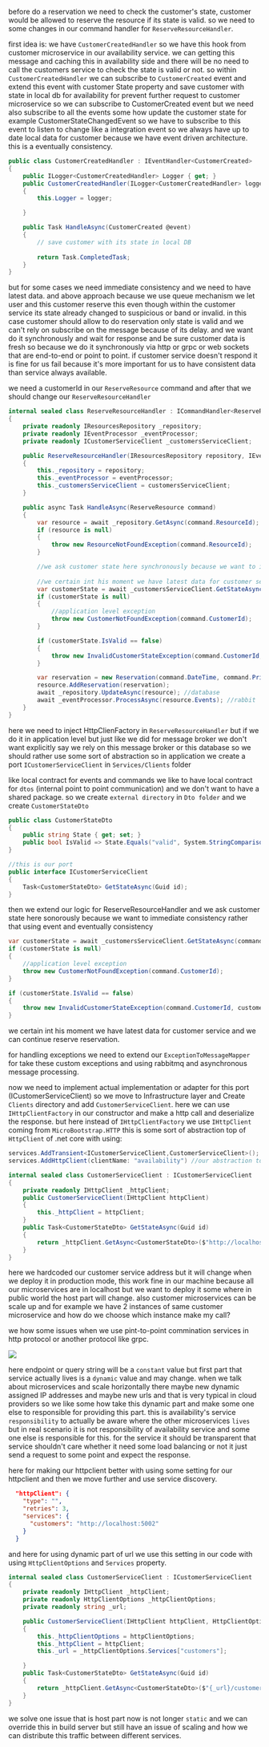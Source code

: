 before do a reservation we need to check the customer's state, customer would be allowed to reserve the resource if its state is valid. so we need to some changes in our command handler for `ReserveResourceHandler`.

first idea is: we have `CustomerCreatedHandler` so we have this hook from customer microservice in our availability service. we can getting this message and caching this in availability side and there will be no need to call the customers service to check the state is valid or not. so within `CustomerCreatedHandler` we can subscribe to `CustomerCreated` event and extend this event with customer State property and save customer with state in local db for availability for prevent further request to customer microservice so we can subscribe to CustomerCreated event but we need also subscribe to all the events some how update the customer state for example CustomerStateChangedEvent so we have to subscribe to this event to listen to change like a integration event so we always have up to date local data for customer because we have event driven architecture. this is a eventually consistency.

```csharp
public class CustomerCreatedHandler : IEventHandler<CustomerCreated>
{
    public ILogger<CustomerCreatedHandler> Logger { get; }
    public CustomerCreatedHandler(ILogger<CustomerCreatedHandler> logger)
    {
        this.Logger = logger;

    }

    public Task HandleAsync(CustomerCreated @event)
    {
        // save customer with its state in local DB
        
        return Task.CompletedTask;
    }
}
```

but for some cases we need immediate consistency and we need to have latest data. and above approach because we use queue mechanism we let user and this customer reserve this even though within the customer service its state already changed to suspicious or band or invalid. in this case customer should allow to do reservation only state is valid and we can't rely on subscribe on the message because of its delay. and we want do it synchronously and wait for response and be sure customer data is fresh so because we do it synchronously via http or grpc or web sockets that are end-to-end or point to point. if customer service doesn't respond it is fine for us fail because it's more important for us to have consistent data than service always available.

we need a customerId in our `ReserveResource` command and after that we should change our `ReserveResourceHandler`

``` csharp
internal sealed class ReserveResourceHandler : ICommandHandler<ReserveResource>
{
    private readonly IResourcesRepository _repository;
    private readonly IEventProcessor _eventProcessor;
    private readonly ICustomerServiceClient _customersServiceClient;

    public ReserveResourceHandler(IResourcesRepository repository, IEventProcessor eventProcessor, ICustomerServiceClient customersServiceClient)
    {
        this._repository = repository;
        this._eventProcessor = eventProcessor;
        this._customersServiceClient = customersServiceClient;
    }

    public async Task HandleAsync(ReserveResource command)
    {
        var resource = await _repository.GetAsync(command.ResourceId);
        if (resource is null)
        {
            throw new ResourceNotFoundException(command.ResourceId);
        }

        //we ask customer state here synchronously because we want to immediate consistency rather that using event and eventually consistency
        
        //we certain int his moment we have latest data for customer service and we can continue reserve reservation.
        var customerState = await _customersServiceClient.GetStateAsync(command.CustomerId);
        if (customerState is null)
        {
            //application level exception
            throw new CustomerNotFoundException(command.CustomerId);
        }

        if (customerState.IsValid == false)
        {
            throw new InvalidCustomerStateException(command.CustomerId, customerState.State);
        }

        var reservation = new Reservation(command.DateTime, command.Priority);
        resource.AddReservation(reservation); 
        await _repository.UpdateAsync(resource); //database
        await _eventProcessor.ProcessAsync(resource.Events); //rabbit 
    }
}
```

here we need to inject HttpClienFactory in `ReserveResourceHandler` but if we do it in application level but just like we did for message broker we don't want explicitly say we rely on this message broker or this database so we should rather use some sort of abstraction so in application we create a port `ICustomerServiceClient` in `Services/Clients` folder

like local contract for events and commands we like to have local contract for `dtos` (internal point to point communication) and we don't want to have a shared package. so we create `external directory` in `Dto folder` and we create `CustomerStateDto`

```csharp
public class CustomerStateDto
{
    public string State { get; set; }
    public bool IsValid => State.Equals("valid", System.StringComparison.InvariantCultureIgnoreCase);
}
```

```csharp
//this is our port
public interface ICustomerServiceClient
{
    Task<CustomerStateDto> GetStateAsync(Guid id);
}
```

then we extend our logic for ReserveResourceHandler and we ask customer state here sonorously because we want to immediate consistency rather that using event and eventually consistency

```csharp
var customerState = await _customersServiceClient.GetStateAsync(command.CustomerId);
if (customerState is null)
{
    //application level exception
    throw new CustomerNotFoundException(command.CustomerId);
}

if (customerState.IsValid == false)
{
    throw new InvalidCustomerStateException(command.CustomerId, customerState.State);
}
```

we certain int his moment we have latest data for customer service and we can continue reserve reservation.

for handling exceptions we need to extend our `ExceptionToMessageMapper` for take these custom exceptions and using rabbitmq and asynchronous message processing.

now we need to implement actual implementation or adapter for this port (ICustomerServiceClient) so we move to Infrastructure layer and Create `Clients` directory and add `CustomerServiceClient`. here we can use `IHttpClientFactory` in our constructor and make a http call and deserialize the response. but here instead of `IHttpClientFactory` we use `IHttpClient` coming from `MicroBootstrap.HTTP` this is some sort of abstraction top of `HttpClient` of .net core with using:

```csharp
services.AddTransient<ICustomerServiceClient,CustomerServiceClient>();
services.AddHttpClient(clientName: "availability") //our abstraction top of httpclient
```

```csharp
internal sealed class CustomerServiceClient : ICustomerServiceClient
{
    private readonly IHttpClient _httpClient;
    public CustomerServiceClient(IHttpClient httpClient)
    {
        this._httpClient = httpClient;
    }
    public Task<CustomerStateDto> GetStateAsync(Guid id)
    {
        return _httpClient.GetAsync<CustomerStateDto>($"http://localhost:5002/customers/{id}/state"); //our customer service address
    }
}
```

here we hardcoded our customer service address but it will change when we deploy it in production mode, this work fine in our machine because all our microservices are in localhost but we want to deploy it some where in public world the host part will change. also customer microservices can be scale up and for example we have 2 instances of same customer microservice and how do we choose which instance make my call?

we how some issues when we use pint-to-point commination services in http protocol or another protocol like grpc.

![](./images/http-communication.jpg)

here endpoint or query string will be a `constant` value but first part that service actually lives is a `dynamic` value and may change. when we talk about microservices and scale horizontally there maybe new dynamic assigned IP addresses and maybe new urls and that is very typical in cloud providers so we like some how take this dynamic part and make some one else to responsible for providing this part.
this is availability's service `responsibility` to actually be aware where the other microservices `lives` but in real scenario it is not responsibility of availability service and some one else is responsible for this. for the service it should be transparent that service shouldn't care whether it need some load balancing or not it just send a request to some point and expect the response.

here for making our httpclient better with using some setting for our httpclient and then we move further and use service discovery.

```json
  "httpClient": {
    "type": "",
    "retries": 3,
    "services": {
      "customers": "http://localhost:5002"
    }
  }
```

and here for using dynamic part of url we use this setting in our code with using `HttpClientOptions` and `Services` property.

```csharp
internal sealed class CustomerServiceClient : ICustomerServiceClient
{
    private readonly IHttpClient _httpClient;
    private readonly HttpClientOptions _httpClientOptions;
    private readonly string _url;

    public CustomerServiceClient(IHttpClient httpClient, HttpClientOptions httpClientOptions)
    {
        this._httpClientOptions = httpClientOptions;
        this._httpClient = httpClient;
        this._url = _httpClientOptions.Services["customers"];

    }
    public Task<CustomerStateDto> GetStateAsync(Guid id)
    {
        return _httpClient.GetAsync<CustomerStateDto>($"{_url}/customers/{id}/state");
    }
}
```

we solve one issue that is host part now is not longer `static` and we can override this in build server but still have an issue of scaling and how we can distribute this traffic between different services.
